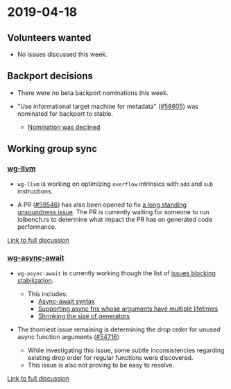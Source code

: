 # 2019-04-18

## Volunteers wanted

- No issues discussed this week.

## Backport decisions

- There were no beta backport nominations this week.

- "Use informational target machine for metadata" ([#58605](https://github.com/rust-lang/rust/pulls/58605)) was nominated for backport to stable.
  - [Nomination was declined](https://rust-lang.zulipchat.com/#narrow/stream/131828-t-compiler/topic/weekly.20meeting.202019-04-18.20.2354818/near/163655391)

## Working group sync

### [wg-llvm](../../../working-groups//llvm)

- `wg-llvm` is working on optimizing `overflow` intrinsics with `add` and `sub` instructions.

- A PR ([#59546](https://github.com/rust-lang/rust/pull/59546)) has also been opened to fix [a long standing unsoundness issue](https://github.com/rust-lang/rust/issues/28728).
The PR is currently waiting for someone to run lolbench.rs to determine what impact the PR has on generated code performance.

[Link to full discussion](https://rust-lang.zulipchat.com/#narrow/stream/131828-t-compiler/topic/weekly.20meeting.202019-04-18.20.2354818/near/163658733)

### [wg-async-await](../../../working-groups/async-await/)

- `wg-async-await` is currently working though the list of [issues blocking stabilization](https://github.com/rust-lang/rust/labels/AsyncAwait-Blocking).
  - This includes:
    - [Async-await syntax](https://github.com/rust-lang/rust/issues/60016)
    - [Supporting async fns whose arguments have multiple lifetimes](https://github.com/rust-lang/rust/issues/56238)
    - [Shrinking the size of generators](https://github.com/rust-lang/rust/issues/52924)

- The thorniest issue remaining is determining the drop order for unused async function arguments ([#54716](https://github.com/rust-lang/rust/issues/54716))
  - While investigating this issue, some subtle inconsistencies regarding existing drop order for regular functions were discovered.
  - This issue is also not proving to be easy to resolve.
  
[Link to full discussion](https://rust-lang.zulipchat.com/#narrow/stream/131828-t-compiler/topic/weekly.20meeting.202019-04-18.20.2354818/near/163658872)